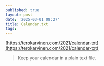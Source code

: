 ```yaml
---
published: true
layout: post
date: '2025-03-01 08:27'
title: Calendar.txt
tags: 
---
```

[https://terokarvinen.com/2021/calendar-txt](https://terokarvinen.com/2021/calendar-txt)

> Keep your calendar in a plain text file.
